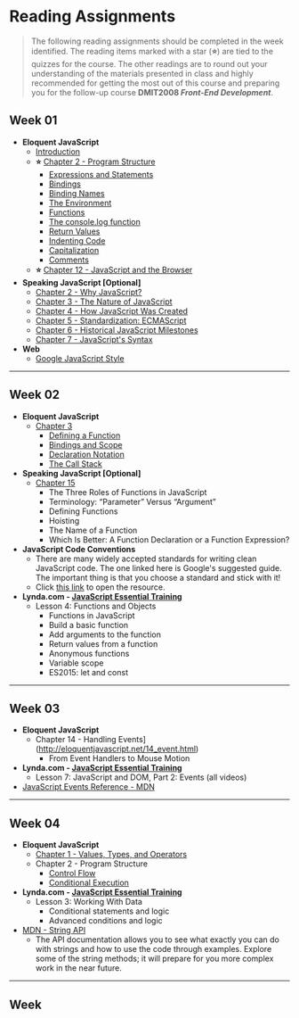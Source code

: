 # Reading Assignments

> The following reading assignments should be completed in the week identified. The reading items marked with a star (**:star:**) are tied to the quizzes for the course. The other readings are to round out your understanding of the materials presented in class and highly recommended for getting the most out of this course and preparing you for the follow-up course **DMIT2008 *Front-End Development***.

## Week 01

- **Eloquent JavaScript**
  - [Introduction](http://eloquentjavascript.net/00_intro.html)
  - **:star:** [Chapter 2 - Program Structure](http://eloquentjavascript.net/02_program_structure.html)
    - [Expressions and Statements](http://eloquentjavascript.net/02_program_structure.html#h_5fUOQZwwHx)
    - [Bindings](http://eloquentjavascript.net/02_program_structure.html#h_lnOC+GBEtu)
    - [Binding Names](http://eloquentjavascript.net/02_program_structure.html#h_SbWNrIYjdH)
    - [The Environment](http://eloquentjavascript.net/02_program_structure.html#h_2Tc54fkIgF)
    - [Functions](http://eloquentjavascript.net/02_program_structure.html#h_K5Yd6h3Axg)
    - [The console.log function](http://eloquentjavascript.net/02_program_structure.html#h_6+Vb3XQoaa)
    - [Return Values](http://eloquentjavascript.net/02_program_structure.html#h_nULi9znEdr)
    - [Indenting Code](http://eloquentjavascript.net/02_program_structure.html#h_3I0M2f1Cmh)
    - [Capitalization](http://eloquentjavascript.net/02_program_structure.html#h_t54vuASjLD)
    - [Comments](http://eloquentjavascript.net/02_program_structure.html#h_/OBuIOX390)
  - **:star:** [Chapter 12 - JavaScript and the Browser](http://eloquentjavascript.net/12_browser.html)
- **Speaking JavaScript [Optional]**
  - [Chapter 2 - Why JavaScript?](http://speakingjs.com/es5/ch02.html)
  - [Chapter 3 - The Nature of JavaScript](http://speakingjs.com/es5/ch03.html)
  - [Chapter 4 - How JavaScript Was Created](http://speakingjs.com/es5/ch04.html)
  - [Chapter 5 - Standardization: ECMAScript](http://speakingjs.com/es5/ch05.html)
  - [Chapter 6 - Historical JavaScript Milestones](http://speakingjs.com/es5/ch06.html)
  - [Chapter 7 - JavaScript's Syntax](http://speakingjs.com/es5/ch07.html)
- **Web**
  - [Google JavaScript Style](https://google-styleguide.googlecode.com/svn/trunk/javascriptguide.xml)

----

## Week 02

- **Eloquent JavaScript**
  - [Chapter 3](http://eloquentjavascript.net/03_functions.html)
    - [Defining a Function](http://eloquentjavascript.net/03_functions.html#h_tqLFw/oazr)
    - [Bindings and Scope](http://eloquentjavascript.net/03_functions.html#h_XqQR5FlX+8)
    - [Declaration Notation](http://eloquentjavascript.net/03_functions.html#h_H2WKvqbgVY)
    - [The Call Stack](http://eloquentjavascript.net/03_functions.html#h_D2Yui+mx6D)
- **Speaking JavaScript [Optional]**
  - [Chapter 15](http://speakingjs.com/es5/ch15.html)
    - The Three Roles of Functions in JavaScript
    - Terminology: “Parameter” Versus “Argument”
    - Defining Functions
    - Hoisting
    - The Name of a Function
    - Which Is Better: A Function Declaration or a Function Expression?
- **JavaScript Code Conventions**
  - There are many widely accepted standards for writing clean JavaScript code. The one linked here is Google's suggested guide. The important thing is that you choose a standard and stick with it!
  - Click [this link](https://google.github.io/styleguide/javascriptguide.xml) to open the resource.
- **Lynda.com - [JavaScript Essential Training](https://www.lynda.com/JavaScript-tutorials/JavaScript-Essential-Training/574716-2.html)**
  - Lesson 4:  Functions and Objects
    - Functions in JavaScript
    - Build a basic function
    - Add arguments to the function
    - Return values from a function
    - Anonymous functions
    - Variable scope
    - ES2015: let and const

----

## Week 03

- **Eloquent JavaScript**
  - Chapter 14 - Handling Events](http://eloquentjavascript.net/14_event.html)
    - From Event Handlers to Mouse Motion
- **Lynda.com - [JavaScript Essential Training](https://www.lynda.com/JavaScript-tutorials/JavaScript-Essential-Training/574716-2.html)**
  - Lesson 7:  JavaScript and DOM, Part 2: Events (all videos)
- [JavaScript Events Reference - MDN](https://developer.mozilla.org/en-US/docs/Web/Events)

----

## Week 04

- **Eloquent JavaScript**
  - [Chapter 1 - Values, Types, and Operators](http://eloquentjavascript.net/01_values.html)
  - Chapter 2 - Program Structure
    - [Control Flow](http://eloquentjavascript.net/02_program_structure.html#h_rDxYNPd65Z)
    - [Conditional Execution](http://eloquentjavascript.net/02_program_structure.html#h_wpz5oi2dy7)
- **Lynda.com - [JavaScript Essential Training](https://www.lynda.com/JavaScript-tutorials/JavaScript-Essential-Training/574716-2.html)**
  - Lesson 3:  Working With Data
    - Conditional statements and logic
    - Advanced conditions and logic
- [MDN - String API](https://developer.mozilla.org/en-US/docs/Web/JavaScript/Reference/Global_Objects/String)
  - The API documentation allows you to see what exactly you can do with strings and how to use the code through examples. Explore some of the string methods; it will prepare for you more complex work in the near future.

----

## Week 
